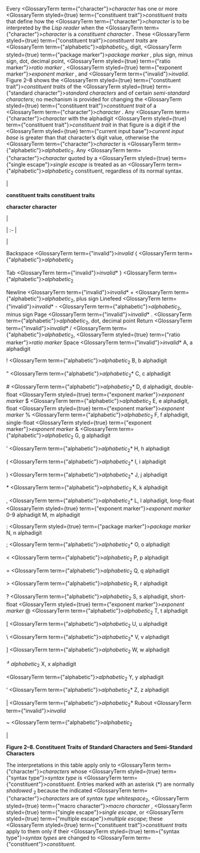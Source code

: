  



Every <GlossaryTerm  term={"character"}><i>character</i></GlossaryTerm> has one or more <GlossaryTerm styled={true} term={"constituent trait"}><i>constituent traits</i></GlossaryTerm> that define how the <GlossaryTerm  term={"character"}><i>character</i></GlossaryTerm> is to be interpreted by the *Lisp reader* when the <GlossaryTerm  term={"character"}><i>character</i></GlossaryTerm> is a *constituent character* . These <GlossaryTerm styled={true} term={"constituent trait"}><i>constituent traits</i></GlossaryTerm> are <GlossaryTerm  term={"alphabetic"}><i>alphabetic</i></GlossaryTerm><sub>2</sub>, digit, <GlossaryTerm styled={true} term={"package marker"}><i>package marker</i></GlossaryTerm> , plus sign, minus sign, dot, decimal point, <GlossaryTerm styled={true} term={"ratio marker"}><i>ratio marker</i></GlossaryTerm> , <GlossaryTerm styled={true} term={"exponent marker"}><i>exponent marker</i></GlossaryTerm> , and <GlossaryTerm  term={"invalid"}><i>invalid</i></GlossaryTerm>. Figure 2–8 shows the <GlossaryTerm styled={true} term={"constituent trait"}><i>constituent traits</i></GlossaryTerm> of the <GlossaryTerm styled={true} term={"standard character"}><i>standard characters</i></GlossaryTerm> and of certain *semi-standard characters*; no mechanism is provided for changing the <GlossaryTerm styled={true} term={"constituent trait"}><i>constituent trait</i></GlossaryTerm> of a <GlossaryTerm  term={"character"}><i>character</i></GlossaryTerm> . Any <GlossaryTerm  term={"character"}><i>character</i></GlossaryTerm> with the alphadigit <GlossaryTerm styled={true} term={"constituent trait"}><i>constituent trait</i></GlossaryTerm> in that figure is a digit if the <GlossaryTerm styled={true} term={"current input base"}><i>current input base</i></GlossaryTerm> is greater than that character’s digit value, otherwise the <GlossaryTerm  term={"character"}><i>character</i></GlossaryTerm> is <GlossaryTerm  term={"alphabetic"}><i>alphabetic</i></GlossaryTerm><sub>2</sub>. Any <GlossaryTerm  term={"character"}><i>character</i></GlossaryTerm> quoted by a <GlossaryTerm styled={true} term={"single escape"}><i>single escape</i></GlossaryTerm> is treated as an <GlossaryTerm  term={"alphabetic"}><i>alphabetic</i></GlossaryTerm><sub>2</sub> constituent, regardless of its normal syntax.  







|<p>**constituent traits constituent traits** </p><p>**character character**</p>|

| :- |

|<p>Backspace <GlossaryTerm  term={"invalid"}><i>invalid</i></GlossaryTerm> \{ <GlossaryTerm  term={"alphabetic"}><i>alphabetic</i></GlossaryTerm><sub>2</sub> </p><p>Tab <GlossaryTerm  term={"invalid"}><i>invalid</i></GlossaryTerm>\* \} <GlossaryTerm  term={"alphabetic"}><i>alphabetic</i></GlossaryTerm><sub>2</sub> </p><p>Newline <GlossaryTerm  term={"invalid"}><i>invalid</i></GlossaryTerm>\* + <GlossaryTerm  term={"alphabetic"}><i>alphabetic</i></GlossaryTerm><sub>2</sub>, plus sign Linefeed <GlossaryTerm  term={"invalid"}><i>invalid</i></GlossaryTerm>\* - <GlossaryTerm  term={"alphabetic"}><i>alphabetic</i></GlossaryTerm><sub>2</sub>, minus sign Page <GlossaryTerm  term={"invalid"}><i>invalid</i></GlossaryTerm>\* . <GlossaryTerm  term={"alphabetic"}><i>alphabetic</i></GlossaryTerm><sub>2</sub>, dot, decimal point Return <GlossaryTerm  term={"invalid"}><i>invalid</i></GlossaryTerm>\* / <GlossaryTerm  term={"alphabetic"}><i>alphabetic</i></GlossaryTerm><sub>2</sub>, <GlossaryTerm styled={true} term={"ratio marker"}><i>ratio marker</i></GlossaryTerm> Space <GlossaryTerm  term={"invalid"}><i>invalid</i></GlossaryTerm>\* A, a alphadigit </p><p>! <GlossaryTerm  term={"alphabetic"}><i>alphabetic</i></GlossaryTerm><sub>2</sub> B, b alphadigit </p><p>" <GlossaryTerm  term={"alphabetic"}><i>alphabetic</i></GlossaryTerm><sub>2</sub>\* C, c alphadigit </p><p># <GlossaryTerm  term={"alphabetic"}><i>alphabetic</i></GlossaryTerm><sub>2</sub>\* D, d alphadigit, double-float <GlossaryTerm styled={true} term={"exponent marker"}><i>exponent marker</i></GlossaryTerm> $ <GlossaryTerm  term={"alphabetic"}><i>alphabetic</i></GlossaryTerm><sub>2</sub> E, e alphadigit, float <GlossaryTerm styled={true} term={"exponent marker"}><i>exponent marker</i></GlossaryTerm> % <GlossaryTerm  term={"alphabetic"}><i>alphabetic</i></GlossaryTerm><sub>2</sub> F, f alphadigit, single-float <GlossaryTerm styled={true} term={"exponent marker"}><i>exponent marker</i></GlossaryTerm> &amp; <GlossaryTerm  term={"alphabetic"}><i>alphabetic</i></GlossaryTerm><sub>2</sub> G, g alphadigit </p><p>’ <GlossaryTerm  term={"alphabetic"}><i>alphabetic</i></GlossaryTerm><sub>2</sub>\* H, h alphadigit </p><p>( <GlossaryTerm  term={"alphabetic"}><i>alphabetic</i></GlossaryTerm><sub>2</sub>\* I, i alphadigit </p><p>) <GlossaryTerm  term={"alphabetic"}><i>alphabetic</i></GlossaryTerm><sub>2</sub>\* J, j alphadigit </p><p>\* <GlossaryTerm  term={"alphabetic"}><i>alphabetic</i></GlossaryTerm><sub>2</sub> K, k alphadigit </p><p>, <GlossaryTerm  term={"alphabetic"}><i>alphabetic</i></GlossaryTerm><sub>2</sub>\* L, l alphadigit, long-float <GlossaryTerm styled={true} term={"exponent marker"}><i>exponent marker</i></GlossaryTerm> 0-9 alphadigit M, m alphadigit </p><p>: <GlossaryTerm styled={true} term={"package marker"}><i>package marker</i></GlossaryTerm> N, n alphadigit </p><p>; <GlossaryTerm  term={"alphabetic"}><i>alphabetic</i></GlossaryTerm><sub>2</sub>\* O, o alphadigit </p><p>&lt; <GlossaryTerm  term={"alphabetic"}><i>alphabetic</i></GlossaryTerm><sub>2</sub> P, p alphadigit </p><p>= <GlossaryTerm  term={"alphabetic"}><i>alphabetic</i></GlossaryTerm><sub>2</sub> Q, q alphadigit </p><p>&gt; <GlossaryTerm  term={"alphabetic"}><i>alphabetic</i></GlossaryTerm><sub>2</sub> R, r alphadigit </p><p>? <GlossaryTerm  term={"alphabetic"}><i>alphabetic</i></GlossaryTerm><sub>2</sub> S, s alphadigit, short-float <GlossaryTerm styled={true} term={"exponent marker"}><i>exponent marker</i></GlossaryTerm> @ <GlossaryTerm  term={"alphabetic"}><i>alphabetic</i></GlossaryTerm><sub>2</sub> T, t alphadigit </p><p>[ <GlossaryTerm  term={"alphabetic"}><i>alphabetic</i></GlossaryTerm><sub>2</sub> U, u alphadigit </p><p>\ <GlossaryTerm  term={"alphabetic"}><i>alphabetic</i></GlossaryTerm><sub>2</sub>\* V, v alphadigit </p><p>] <GlossaryTerm  term={"alphabetic"}><i>alphabetic</i></GlossaryTerm><sub>2</sub> W, w alphadigit </p><p><i><sup>∧</sup> alphabetic</i><sub>2</sub> X, x alphadigit </p><p><GlossaryTerm  term={"alphabetic"}><i>alphabetic</i></GlossaryTerm><sub>2</sub> Y, y alphadigit </p><p>‘ <GlossaryTerm  term={"alphabetic"}><i>alphabetic</i></GlossaryTerm><sub>2</sub>\* Z, z alphadigit </p><p>| <GlossaryTerm  term={"alphabetic"}><i>alphabetic</i></GlossaryTerm><sub>2</sub>\* Rubout <GlossaryTerm  term={"invalid"}><i>invalid</i></GlossaryTerm> </p><p>&#126; <GlossaryTerm  term={"alphabetic"}><i>alphabetic</i></GlossaryTerm><sub>2</sub></p>|





**Figure 2–8. Constituent Traits of Standard Characters and Semi-Standard Characters** 



The interpretations in this table apply only to <GlossaryTerm  term={"character"}><i>characters</i></GlossaryTerm> whose <GlossaryTerm styled={true} term={"syntax type"}><i>syntax type</i></GlossaryTerm> is <GlossaryTerm  term={"constituent"}><i>constituent</i></GlossaryTerm>. Entries marked with an asterisk (\*) are normally *shadowed* <sub>2</sub> because the indicated <GlossaryTerm  term={"character"}><i>characters</i></GlossaryTerm> are of *syntax type whitespace*<sub>2</sub>, <GlossaryTerm styled={true} term={"macro character"}><i>macro character</i></GlossaryTerm> , <GlossaryTerm styled={true} term={"single escape"}><i>single escape</i></GlossaryTerm>, or <GlossaryTerm styled={true} term={"multiple escape"}><i>multiple escape</i></GlossaryTerm>; these <GlossaryTerm styled={true} term={"constituent trait"}><i>constituent traits</i></GlossaryTerm> apply to them only if their <GlossaryTerm styled={true} term={"syntax type"}><i>syntax types</i></GlossaryTerm> are changed to <GlossaryTerm  term={"constituent"}><i>constituent</i></GlossaryTerm>.  







